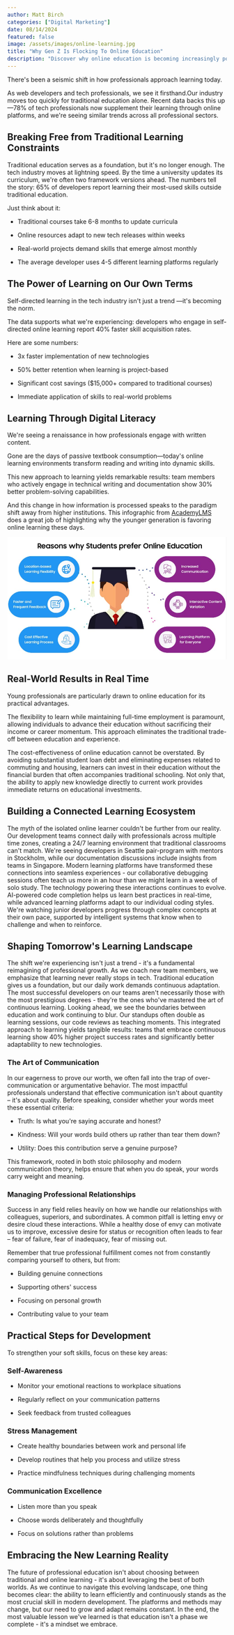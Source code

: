 ```yaml
---
author: Matt Birch
categories: ["Digital Marketing"]
date: 08/14/2024
featured: false
image: /assets/images/online-learning.jpg
title: "Why Gen Z Is Flocking To Online Education"
description: "Discover why online education is becoming increasingly popular among young professionals. Learn how flexible, skill-focused courses are helping them advance their careers and stay competitive in a rapidly evolving job market."
---
```


There's been a seismic shift in how professionals approach learning today.

As web developers and tech professionals, we see it firsthand.Our industry moves too quickly for traditional education alone. Recent data backs this up—78% of tech professionals now supplement their learning through online platforms, and we're seeing similar trends across all professional sectors.

## Breaking Free from Traditional Learning Constraints

Traditional education serves as a foundation, but it's no longer enough. The tech industry moves at lightning speed. By the time a university updates its curriculum, we're often two framework versions ahead. The numbers tell the story: 65% of developers report learning their most-used skills outside traditional education.

Just think about it:

- Traditional courses take 6-8 months to update curricula

- Online resources adapt to new tech releases within weeks

- Real-world projects demand skills that emerge almost monthly

- The average developer uses 4-5 different learning platforms regularly

## The Power of Learning on Our Own Terms

Self-directed learning in the tech industry isn't just a trend —it's becoming the norm.

The data supports what we're experiencing: developers who engage in self-directed online learning report 40% faster skill acquisition rates.

Here are some numbers:

- 3x faster implementation of new technologies

- 50% better retention when learning is project-based

- Significant cost savings ($15,000+ compared to traditional courses)

- Immediate application of skills to real-world problems

## Learning Through Digital Literacy

We're seeing a renaissance in how professionals engage with written content.

Gone are the days of passive textbook consumption—today's online learning environments transform reading and writing into dynamic skills.

This new approach to learning yields remarkable results: team members who actively engage in technical writing and documentation show 30% better problem-solving capabilities.

And this change in how information is processed speaks to the paradigm shift away from higher institutions. This infographic from [AcademyLMS](https://academylms.net/is-online-education-is-better-than-traditional/) does a great job of highlighting why the younger generation is favoring online learning these days.

![why students prefer online educations](/assets/images/why-students-prefer-online-education.jpg)

## Real-World Results in Real Time

Young professionals are particularly drawn to online education for its practical advantages.

The flexibility to learn while maintaining full-time employment is paramount, allowing individuals to advance their education without sacrificing their income or career momentum. This approach eliminates the traditional trade-off between education and experience.

The cost-effectiveness of online education cannot be overstated. By avoiding substantial student loan debt and eliminating expenses related to commuting and housing, learners can invest in their education without the financial burden that often accompanies traditional schooling. Not only that, the ability to apply new knowledge directly to current work provides immediate returns on educational investments.

## Building a Connected Learning Ecosystem

The myth of the isolated online learner couldn't be further from our reality. Our development teams connect daily with professionals across multiple time zones, creating a 24/7 learning environment that traditional classrooms can't match. We're seeing developers in Seattle pair-program with mentors in Stockholm, while our documentation discussions include insights from teams in Singapore. Modern learning platforms have transformed these connections into seamless experiences - our collaborative debugging sessions often teach us more in an hour than we might learn in a week of solo study.
The technology powering these interactions continues to evolve. AI-powered code completion helps us learn best practices in real-time, while advanced learning platforms adapt to our individual coding styles. We're watching junior developers progress through complex concepts at their own pace, supported by intelligent systems that know when to challenge and when to reinforce.

## Shaping Tomorrow's Learning Landscape

The shift we're experiencing isn't just a trend - it's a fundamental reimagining of professional growth. As we coach new team members, we emphasize that learning never really stops in tech. Traditional education gives us a foundation, but our daily work demands continuous adaptation. The most successful developers on our teams aren't necessarily those with the most prestigious degrees - they're the ones who've mastered the art of continuous learning.
Looking ahead, we see the boundaries between education and work continuing to blur. Our standups often double as learning sessions, our code reviews as teaching moments. This integrated approach to learning yields tangible results: teams that embrace continuous learning show 40% higher project success rates and significantly better adaptability to new technologies.

### The Art of Communication

In our eagerness to prove our worth, we often fall into the trap of over-communication or argumentative behavior. The most impactful professionals understand that effective communication isn't about quantity – it's about quality. Before speaking, consider whether your words meet these essential criteria:

- Truth: Is what you're saying accurate and honest?

- Kindness: Will your words build others up rather than tear them down?

- Utility: Does this contribution serve a genuine purpose?

This framework, rooted in both stoic philosophy and modern communication theory, helps ensure that when you do speak, your words carry weight and meaning.

### Managing Professional Relationships

Success in any field relies heavily on how we handle our relationships with colleagues, superiors, and subordinates. A common pitfall is letting envy or desire cloud these interactions. While a healthy dose of envy can motivate us to improve, excessive desire for status or recognition often leads to fear – fear of failure, fear of inadequacy, fear of missing out.

Remember that true professional fulfillment comes not from constantly comparing yourself to others, but from:

- Building genuine connections

- Supporting others' success

- Focusing on personal growth

- Contributing value to your team

## Practical Steps for Development

To strengthen your soft skills, focus on these key areas:

### Self-Awareness

- Monitor your emotional reactions to workplace situations

- Regularly reflect on your communication patterns

- Seek feedback from trusted colleagues

### Stress Management

- Create healthy boundaries between work and personal life

- Develop routines that help you process and utilize stress

- Practice mindfulness techniques during challenging moments

### Communication Excellence

- Listen more than you speak

- Choose words deliberately and thoughtfully

- Focus on solutions rather than problems

## Embracing the New Learning Reality

The future of professional education isn't about choosing between traditional and online learning - it's about leveraging the best of both worlds. As we continue to navigate this evolving landscape, one thing becomes clear: the ability to learn efficiently and continuously stands as the most crucial skill in modern development. The platforms and methods may change, but our need to grow and adapt remains constant. In the end, the most valuable lesson we've learned is that education isn't a phase we complete - it's a mindset we embrace.
